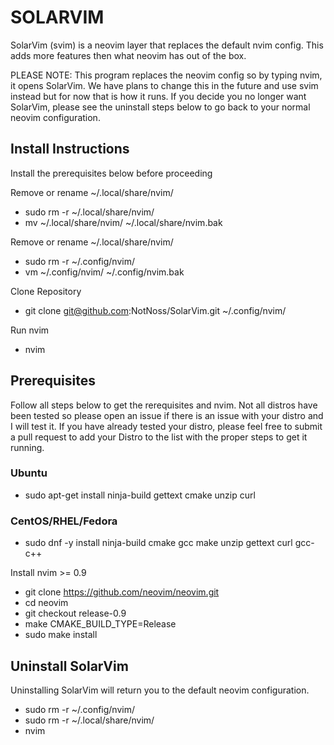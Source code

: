 # SOLARVIM 

SolarVim (svim) is a neovim layer that replaces the default nvim config. This adds more features then what neovim has out of the box.

PLEASE NOTE: This program replaces the neovim config so by typing nvim, it opens SolarVim. We have plans to change this in the future and use svim instead but for now that is how it runs. If you decide you no longer want SolarVim, please see the uninstall steps below to go back to your normal neovim configuration.

## Install Instructions
Install the prerequisites below before proceeding

Remove or rename ~/.local/share/nvim/
- sudo rm -r ~/.local/share/nvim/
- mv ~/.local/share/nvim/ ~/.local/share/nvim.bak

Remove or rename ~/.local/share/nvim/
- sudo rm -r ~/.config/nvim/
- vm ~/.config/nvim/ ~/.config/nvim.bak

Clone Repository
- git clone git@github.com:NotNoss/SolarVim.git ~/.config/nvim/

Run nvim
- nvim

## Prerequisites
Follow all steps below to get the rerequisites and nvim. Not all distros have been tested so please open an issue if there is an issue with your distro and I will test it. If you have already tested your distro, please feel free to submit a pull request to add your Distro to the list with the proper steps to get it running.

### Ubuntu
- sudo apt-get install ninja-build gettext cmake unzip curl

### CentOS/RHEL/Fedora
- sudo dnf -y install ninja-build cmake gcc make unzip gettext curl gcc-c++

Install nvim >= 0.9
- git clone https://github.com/neovim/neovim.git
- cd neovim
- git checkout release-0.9
- make CMAKE_BUILD_TYPE=Release
- sudo make install

## Uninstall SolarVim
Uninstalling SolarVim will return you to the default neovim configuration.

- sudo rm -r ~/.config/nvim/
- sudo rm -r ~/.local/share/nvim/
- nvim

